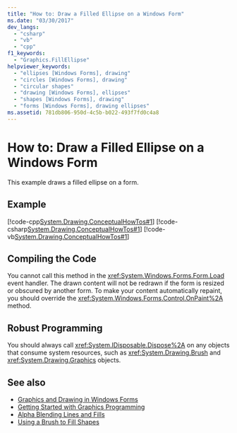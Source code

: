 ```yaml
---
title: "How to: Draw a Filled Ellipse on a Windows Form"
ms.date: "03/30/2017"
dev_langs: 
  - "csharp"
  - "vb"
  - "cpp"
f1_keywords: 
  - "Graphics.FillEllipse"
helpviewer_keywords: 
  - "ellipses [Windows Forms], drawing"
  - "circles [Windows Forms], drawing"
  - "circular shapes"
  - "drawing [Windows Forms], ellipses"
  - "shapes [Windows Forms], drawing"
  - "forms [Windows Forms], drawing ellipses"
ms.assetid: 781db806-950d-4c5b-b022-493f7fd0c4a8
---
```

# How to: Draw a Filled Ellipse on a Windows Form
This example draws a filled ellipse on a form.  
  
## Example  
 [!code-cpp[System.Drawing.ConceptualHowTos#1](../../../../samples/snippets/cpp/VS_Snippets_Winforms/System.Drawing.ConceptualHowTos/cpp/form1.cpp#1)]
 [!code-csharp[System.Drawing.ConceptualHowTos#1](../../../../samples/snippets/csharp/VS_Snippets_Winforms/System.Drawing.ConceptualHowTos/CS/form1.cs#1)]
 [!code-vb[System.Drawing.ConceptualHowTos#1](../../../../samples/snippets/visualbasic/VS_Snippets_Winforms/System.Drawing.ConceptualHowTos/VB/form1.vb#1)]  
  
## Compiling the Code  
 You cannot call this method in the <xref:System.Windows.Forms.Form.Load> event handler. The drawn content will not be redrawn if the form is resized or obscured by another form. To make your content automatically repaint, you should override the <xref:System.Windows.Forms.Control.OnPaint%2A> method.  
  
## Robust Programming  
 You should always call <xref:System.IDisposable.Dispose%2A> on any objects that consume system resources, such as <xref:System.Drawing.Brush> and <xref:System.Drawing.Graphics> objects.  
  
## See also
- [Graphics and Drawing in Windows Forms](../../../../docs/framework/winforms/advanced/graphics-and-drawing-in-windows-forms.md)
- [Getting Started with Graphics Programming](../../../../docs/framework/winforms/advanced/getting-started-with-graphics-programming.md)
- [Alpha Blending Lines and Fills](../../../../docs/framework/winforms/advanced/alpha-blending-lines-and-fills.md)
- [Using a Brush to Fill Shapes](../../../../docs/framework/winforms/advanced/using-a-brush-to-fill-shapes.md)
